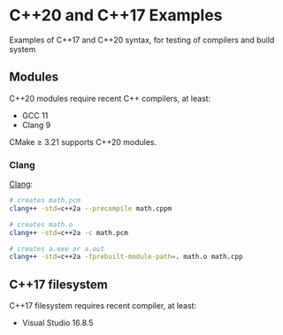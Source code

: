 # C++20 and C++17 Examples

Examples of C++17 and C++20 syntax, for testing of compilers and build system

## Modules

C++20 modules require recent C++ compilers, at least:

* GCC 11
* Clang 9

CMake &ge; 3.21 supports C++20 modules.

### Clang

[Clang](https://stackoverflow.com/a/49322001):

```sh
# creates math.pcm
clang++ -std=c++2a --precompile math.cppm

# creates math.o
clang++ -std=c++2a -c math.pcm

# creates a.exe or a.out
clang++ -std=c++2a -fprebuilt-module-path=. math.o math.cpp
```

## C++17 filesystem

C++17 filesystem requires recent compiler, at least:

* Visual Studio 16.8.5
